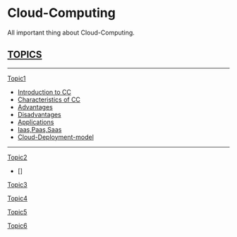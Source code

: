 # Cloud-Computing

All important thing about Cloud-Computing.


## [TOPICS](https://github.com/Shubham-Bhoite/Cloud-Computing)
---

[Topic1](https://github.com/Shubham-Bhoite/Cloud-Computing/tree/main/Topics/Topic1)
  - [Introduction to CC](https://github.com/Shubham-Bhoite/Cloud-Computing/blob/main/Topics/Topic1/Introduction%20to%20CC.md)
  - [Characteristics of CC](https://github.com/Shubham-Bhoite/Cloud-Computing/blob/main/Topics/Topic1/Characteristics%20of%20CC.md)
  - [Advantages](https://github.com/Shubham-Bhoite/Cloud-Computing/blob/main/Topics/Topic1/Advantages.md)
  - [Disadvantages](https://github.com/Shubham-Bhoite/Cloud-Computing/blob/main/Topics/Topic1/Disadvantages.md)
  - [Applications](https://github.com/Shubham-Bhoite/Cloud-Computing/blob/main/Topics/Topic1/Applications.md)
  - [Iaas,Paas,Saas](https://github.com/Shubham-Bhoite/Cloud-Computing/blob/main/Topics/Topic1/Iaas%2CPaas%2CSaas.md)
  - [Cloud-Deployment-model](https://github.com/Shubham-Bhoite/Cloud-Computing/blob/main/Topics/Topic1/Cloud-Deployment-model.md)

---
[Topic2](https://github.com/Shubham-Bhoite/Cloud-Computing)
- []

[Topic3](https://github.com/Shubham-Bhoite/Cloud-Computing)

[Topic4](https://github.com/Shubham-Bhoite/Cloud-Computing)

[Topic5](https://github.com/Shubham-Bhoite/Cloud-Computing)

[Topic6](https://github.com/Shubham-Bhoite/Cloud-Computing)
